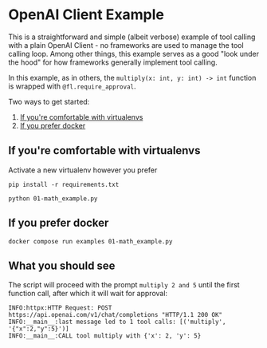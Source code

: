 # OpenAI Client Example

This is a straightforward and simple (albeit verbose) example of tool calling with a plain OpenAI Client -
no frameworks are used to manage the tool calling loop. Among other things, this example serves as a good
"look under the hood" for how frameworks generally implement tool calling.

In this example, as in others, the `multiply(x: int, y: int) -> int` function is wrapped with
`@fl.require_approval`.

Two ways to get started:

1. [If you're comfortable with virtualenvs](#if-youre-comfortable-with-virtualenvs)
2. [If you prefer docker](#if-you-prefer-docker)

## If you're comfortable with virtualenvs

Activate a new virtualenv however you prefer

```
pip install -r requirements.txt
```

```
python 01-math_example.py
```

## If you prefer docker

```
docker compose run examples 01-math_example.py
```

## What you should see

The script will proceed with the prompt `multiply 2 and 5` until the first function call, after which it will wait for approval:

```
INFO:httpx:HTTP Request: POST https://api.openai.com/v1/chat/completions "HTTP/1.1 200 OK"
INFO:__main__:last message led to 1 tool calls: [('multiply', '{"x":2,"y":5}')]
INFO:__main__:CALL tool multiply with {'x': 2, 'y': 5}
```
